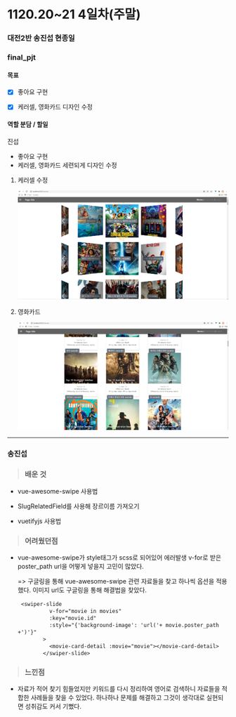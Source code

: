 # 1120.20~21 4일차(주말)

### 대전2반 송진섭 현종일 

### final_pjt

#### 목표

- [x] 좋아요 구현

- [x] 케러셀, 영화카드 디자인 수정



#### 역할 분담 / 할일

진섭 

- 좋아요 구현
- 케러셀, 영화카드 세련되게 디자인 수정



1. 케러셀 수정

   ![](README_4.assets/carousel.png)
   
1. 영화카드

   ![](README_4.assets/movie_card.png)



-----



### 송진섭

> ### 배운 것

- vue-awesome-swipe 사용법

- SlugRelatedField를 사용해 장르이름 가져오기

- vuetifyjs 사용법

  
  
  

> ### 어려웠던점

- vue-awesome-swipe가 style태그가 scss로 되어있어 에러발생 v-for로 받은 poster_path url을 어떻게 넣을지 고민이 많았다.

  => 구글링을 통해 vue-awesome-swipe 관련 자료들을 찾고 하나씩 옵션을 적용했다. 이미지 url도 구글링을 통해 해결법을 찾았다.
  
  ```vue
   <swiper-slide 
            v-for="movie in movies"
            :key="movie.id"
            :style="{'background-image': 'url('+ movie.poster_path +')'}"
          >
            <movie-card-detail :movie="movie"></movie-card-detail>
          </swiper-slide>
  ```
  
  
  
  
  

> ### 느낀점

- 자료가 적어 찾기 힘들었지만 키워드를 다시 정리하여 영어로 검색하니 자료들을 적합한 사례들을 찾을 수 있었다. 하나하나 문제를 해결하고 그것이 생각대로 실현되면 성취감도 커서 기뻤다.
